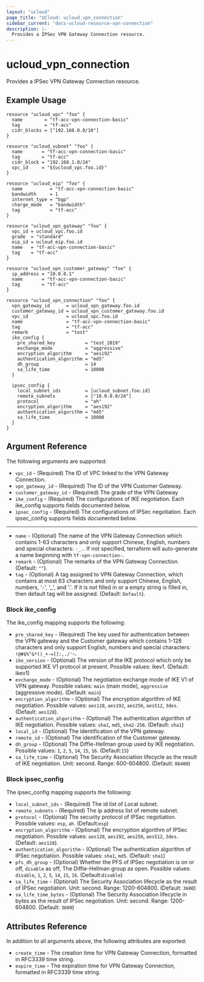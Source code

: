 ```yaml
---
layout: "ucloud"
page_title: "UCloud: ucloud_vpn_connection"
sidebar_current: "docs-ucloud-resource-vpn-connection"
description: |-
  Provides a IPSec VPN Gateway Connection resource.
---
```


# ucloud_vpn_connection

Provides a IPSec VPN Gateway Connection resource.

## Example Usage

```hcl
resource "ucloud_vpc" "foo" {
  name        = "tf-acc-vpn-connection-basic"
  tag         = "tf-acc"
  cidr_blocks = ["192.168.0.0/16"]
}

resource "ucloud_subnet" "foo" {
  name       = "tf-acc-vpn-connection-basic"
  tag        = "tf-acc"
  cidr_block = "192.168.1.0/24"
  vpc_id     = "${ucloud_vpc.foo.id}"
}

resource "ucloud_eip" "foo" {
  name          = "tf-acc-vpn-connection-basic"
  bandwidth     = 1
  internet_type = "bgp"
  charge_mode   = "bandwidth"
  tag           = "tf-acc"
}

resource "ucloud_vpn_gateway" "foo" {
  vpc_id = ucloud_vpc.foo.id
  grade  = "standard"
  eip_id = ucloud_eip.foo.id
  name   = "tf-acc-vpn-connection-basic"
  tag    = "tf-acc"
}

resource "ucloud_vpn_customer_gateway" "foo" {
  ip_address = "10.0.0.1"
  name       = "tf-acc-vpn-connection-basic"
  tag        = "tf-acc"
}

resource "ucloud_vpn_connection" "foo" {
  vpn_gateway_id      = ucloud_vpn_gateway.foo.id
  customer_gateway_id = ucloud_vpn_customer_gateway.foo.id
  vpc_id              = ucloud_vpc.foo.id
  name                = "tf-acc-vpn-connection-basic"
  tag                 = "tf-acc"
  remark              = "test"
  ike_config {
    pre_shared_key           = "test_2019"
    exchange_mode            = "aggressive"
    encryption_algorithm     = "aes192"
    authentication_algorithm = "md5"
    dh_group                 = 14
    sa_life_time             = 10000
  }

  ipsec_config {
    local_subnet_ids         = [ucloud_subnet.foo.id]
    remote_subnets           = ["10.0.0.0/24"]
    protocol                 = "ah"
    encryption_algorithm     = "aes192"
    authentication_algorithm = "md5"
    sa_life_time             = 10000
  }
}
```

## Argument Reference

The following arguments are supported:

* `vpc_id` - (Required) The ID of VPC linked to the VPN Gateway Connection. 
* `vpn_gateway_id` - (Required) The ID of  the VPN Customer Gateway. 
* `customer_gateway_id` - (Required) The grade of the VPN Gateway
* `ike_config` - (Required) The configurations of IKE negotiation. Each ike_config supports fields documented below.
* `ipsec_config` - (Required) The configurations of IPSec negotiation. Each ipsec_config supports fields documented below.

- - -

* `name` - (Optional) The name of the VPN Gateway Connection which contains 1-63 characters and only support Chinese, English, numbers and special characters: `-_.`. If not specified, terraform will auto-generate a name beginning with `tf-vpn-connection-`.
* `remark` - (Optional) The remarks of the VPN Gateway Connection. (Default: `""`).
* `tag` - (Optional) A tag assigned to VPN Gateway Connection, which contains at most 63 characters and only support Chinese, English, numbers, '-', '_', and '.'. If it is not filled in or a empty string is filled in, then default tag will be assigned. (Default: `Default`).

### Block ike_config

The ike_config mapping supports the following:

* `pre_shared_key` - (Required) The key used for authentication between the VPN gateway and the Customer gateway which contains 1-128 characters and only support English, numbers and special characters: `!@#$%^&*()_+-=[]:,./'~`.
* `ike_version` - (Optional) The version of the IKE protocol which only be supported IKE V1 protocol at present. Possible values: ikev1. (Default: ikev1)
* `exchange_mode` - (Optional) The negotiation exchange mode of IKE V1 of VPN gateway. Possible values: `main` (main mode), `aggressive` (aggressive mode). (Default: `main`)
* `encryption_algorithm` - (Optional) The encryption algorithm of IKE negotiation. Possible values: `aes128`, `aes192`, `aes256`, `aes512`, `3des`. (Default: `aes128`).
* `authentication_algorithm` - (Optional) The authentication algorithm of IKE negotiation. Possible values: `sha1`, `md5`, `sha2-256`. (Default: `sha1`)
* `local_id` - (Optional) The identification of the VPN gateway.
* `remote_id` - (Optional) The identification of the Customer gateway.
* `dh_group` - (Optional) The Diffie-Hellman group used by IKE negotiation. Possible values: `1`, `2`, `5`, `14`, `15`, `16`. (Default:`15`)
* `sa_life_time` - (Optional) The Security Association lifecycle as the result of IKE negotiation. Unit: second. Range: 600-604800. (Default: `86400`)


### Block ipsec_config

The ipsec_config mapping supports the following:

* `local_subnet_ids` - (Required) The id list of Local subnet. 
* `remote_subnets` - (Required) The ip address list of remote subnet.
* `protocol` - (Optional) The security protocol of IPSec negotiation. Possible values: `esp`, `ah`. (Default:`esp`)
* `encryption_algorithm` - (Optional) The encryption algorithm of IPSec negotiation. Possible values: `aes128`, `aes192`, `aes256`, `aes512`, `3des`. (Default: `aes128`).
* `authentication_algorithm` - (Optional) The authentication algorithm of IPSec negotiation. Possible values: `sha1`, `md5`. (Default: `sha1`)
* `pfs_dh_group` - (Optional) Whether the PFS of IPSec negotiation is on or off, `disable` as off, The Diffie-Hellman group as open.  Possible values: `disable`, `1`, `2`, `5`, `14`, `15`, `16`. (Default:`disable`)
* `sa_life_time` - (Optional) The Security Association lifecycle as the result of IPSec negotiation. Unit: second. Range: 1200-604800. (Default: `3600`)
* `sa_life_time_bytes` - (Optional) The Security Association lifecycle in bytes as the result of IPSec negotiation. Unit: second. Range: 1200-604800. (Default: `3600`)

## Attributes Reference

In addition to all arguments above, the following attributes are exported:

* `create_time` - The creation time for VPN Gateway Connection, formatted in RFC3339 time string.
* `expire_time` - The expiration time for VPN Gateway Connection, formatted in RFC3339 time string.